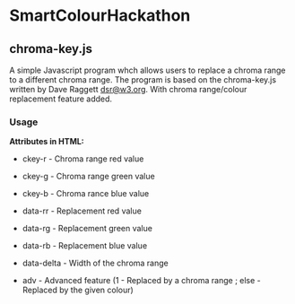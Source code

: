 # SmartColourHackathon

## chroma-key.js 

A simple Javascript program whch allows users to replace a chroma range to a different chroma range. The program is based on the chroma-key.js written by Dave Raggett <dsr@w3.org>. With chroma range/colour replacement feature added.

### Usage

**Attributes in HTML:**

* ckey-r - Chroma range red value
* ckey-g - Chroma range green value
* ckey-b - Chroma rance blue value

* data-rr - Replacement red value
* data-rg - Replacement green value
* data-rb - Replacement blue value

* data-delta - Width of the chroma range
* adv - Advanced feature (1 - Replaced by a chroma range ; else - Replaced by the given colour)


